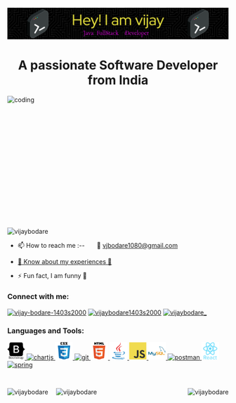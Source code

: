 ![logo](https://github.com/vijaybodare/vijaybodare/blob/main/github-header-banner.png)
<!--<h1 align="center">Hi 👋, I'm Vijay Bodare</h1>-->
<h1 align="center">A passionate Software Developer from India</h1>
<img align="right" alt="coding" height="300" width="570" src="https://miro.medium.com/v2/resize:fit:1272/1*ZSVmWGcc1weENb0ShawWxw.gif">

<p align="left"> <img src="https://komarev.com/ghpvc/?username=vijaybodare&label=Profile%20views&color=0e75b6&style=flat" alt="vijaybodare" /> </p>

- 📫 How to reach me :--&nbsp;&nbsp;&nbsp;&nbsp;&nbsp;&nbsp; 📧 vjbodare1080@gmail.com

-  <a href="https://drive.google.com/file/d/1DMqdMX51fS1ZLkEUsccYI3R-0YnajRlo/view?usp=sharing](https://drive.google.com/file/d/1DMqdMX51fS1ZLkEUsccYI3R-0YnajRlo/view?usp=sharing" target="blank">📄 Know about my experiences 📖</a>

- ⚡ Fun fact, I am funny 👼

<h3 align="left">Connect with me:</h3>
<p align="left">
<a href="https://linkedin.com/in/vijay-bodare-1403s2000" target="blank"><img align="center" src="https://raw.githubusercontent.com/rahuldkjain/github-profile-readme-generator/master/src/images/icons/Social/linked-in-alt.svg" alt="vijay-bodare-1403s2000" height="30" width="40" /></a>
<a href="https://fb.com/vijaybodare1403s2000" target="blank"><img align="center" src="https://raw.githubusercontent.com/rahuldkjain/github-profile-readme-generator/master/src/images/icons/Social/facebook.svg" alt="vijaybodare1403s2000" height="30" width="40" /></a>
<a href="https://instagram.com/vijaybodare_" target="blank"><img align="center" src="https://raw.githubusercontent.com/rahuldkjain/github-profile-readme-generator/master/src/images/icons/Social/instagram.svg" alt="vijaybodare_" height="30" width="40" /></a>
</p>

<h3 align="left">Languages and Tools:</h3>
<p align="left"> <a href="https://getbootstrap.com" target="_blank" rel="noreferrer"> <img src="https://raw.githubusercontent.com/devicons/devicon/master/icons/bootstrap/bootstrap-plain-wordmark.svg" alt="bootstrap" width="40" height="40"/> </a> <a href="https://www.chartjs.org" target="_blank" rel="noreferrer"> <img src="https://www.chartjs.org/media/logo-title.svg" alt="chartjs" width="40" height="40"/> </a> <a href="https://www.w3schools.com/css/" target="_blank" rel="noreferrer"> <img src="https://raw.githubusercontent.com/devicons/devicon/master/icons/css3/css3-original-wordmark.svg" alt="css3" width="40" height="40"/> </a> <a href="https://git-scm.com/" target="_blank" rel="noreferrer"> <img src="https://www.vectorlogo.zone/logos/git-scm/git-scm-icon.svg" alt="git" width="40" height="40"/> </a> <a href="https://www.w3.org/html/" target="_blank" rel="noreferrer"> <img src="https://raw.githubusercontent.com/devicons/devicon/master/icons/html5/html5-original-wordmark.svg" alt="html5" width="40" height="40"/> </a> <a href="https://www.java.com" target="_blank" rel="noreferrer"> <img src="https://raw.githubusercontent.com/devicons/devicon/master/icons/java/java-original.svg" alt="java" width="40" height="40"/> </a> <a href="https://developer.mozilla.org/en-US/docs/Web/JavaScript" target="_blank" rel="noreferrer"> <img src="https://raw.githubusercontent.com/devicons/devicon/master/icons/javascript/javascript-original.svg" alt="javascript" width="40" height="40"/> </a> <a href="https://www.mysql.com/" target="_blank" rel="noreferrer"> <img src="https://raw.githubusercontent.com/devicons/devicon/master/icons/mysql/mysql-original-wordmark.svg" alt="mysql" width="40" height="40"/> </a> <a href="https://postman.com" target="_blank" rel="noreferrer"> <img src="https://www.vectorlogo.zone/logos/getpostman/getpostman-icon.svg" alt="postman" width="40" height="40"/> </a> <a href="https://reactjs.org/" target="_blank" rel="noreferrer"> <img src="https://raw.githubusercontent.com/devicons/devicon/master/icons/react/react-original-wordmark.svg" alt="react" width="40" height="40"/> </a> <a href="https://spring.io/" target="_blank" rel="noreferrer"> <img src="https://www.vectorlogo.zone/logos/springio/springio-icon.svg" alt="spring" width="40" height="40"/> </a> </p>&nbsp;&nbsp;&nbsp;&nbsp;&nbsp;&nbsp;&nbsp;&nbsp;&nbsp;

<p><img align="left" style="position:absolute;top:-100;" height="190" src="https://github-readme-streak-stats.herokuapp.com/?user=vijaybodare&" alt="vijaybodare" /></p>

<p><img align="right" height="190"  src="https://github-readme-stats.vercel.app/api?username=vijaybodare&show_icons=true&locale=en" alt="vijaybodare" /></p>

<p><img align="right" width="300" height="150" src="https://github-readme-stats.vercel.app/api/top-langs?username=vijaybodare&show_icons=true&locale=en&layout=compact" alt="vijaybodare" /></p>


